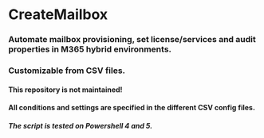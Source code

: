 # CreateMailbox
### Automate mailbox provisioning, set license/services and audit properties in M365 hybrid environments.
### Customizable from CSV files.

#### This repository is not maintained!

#### All conditions and settings are specified in the different CSV config files.
#### <em>The script is tested on Powershell 4 and 5.</em>



              
